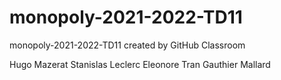 # monopoly-2021-2022-TD11
monopoly-2021-2022-TD11 created by GitHub Classroom

Hugo Mazerat
Stanislas Leclerc
Eleonore Tran
Gauthier Mallard


